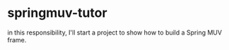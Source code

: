 # springmuv-tutor
in this responsibility, I'll start a project to show how to build a Spring  MUV frame.
